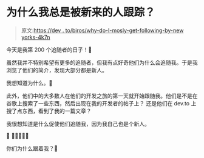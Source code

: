 # 为什么我总是被新来的人跟踪？

> 原文:[https://dev . to/biros/why-do-I-mosly-get-following-by-new yorks-4k7n](https://dev.to/biros/why-do-i-mostly-get-followed-by-newcomers-4k7n)

今天是我第 200 个追随者的日子！🎉

虽然我并不特别希望有更多的追随者，但我有点好奇他们为什么会追随我。于是我浏览了他们的简介，发现大部分都是新人。

我想知道为什么。🤔

此外，他们中的大多数人在他们的开发之旅的第一天就开始跟随我。他们是不是在谷歌上搜索了一些东西，然后出现在我的开发者的帖子上？
还是他们在 dev.to 上搜了点东西，看到了我的一篇文章？

我很想知道是什么促使他们追随我，因为我自己也是个新人。

🚶‍ 🏃‍🏃🏾‍🏃🏽‍

你们为什么跟着我？🙂